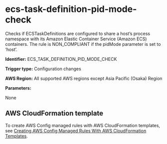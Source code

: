 # ecs\-task\-definition\-pid\-mode\-check<a name="ecs-task-definition-pid-mode-check"></a>

Checks if ECSTaskDefinitions are configured to share a host’s process namespace with its Amazon Elastic Container Service \(Amazon ECS\) containers\. The rule is NON\_COMPLIANT if the pidMode parameter is set to ‘host’\. 

**Identifier:** ECS\_TASK\_DEFINITION\_PID\_MODE\_CHECK

**Trigger type:** Configuration changes

**AWS Region:** All supported AWS regions except Asia Pacific \(Osaka\) Region

**Parameters:**

None  

## AWS CloudFormation template<a name="w76aac11c31c17b7d215c15"></a>

To create AWS Config managed rules with AWS CloudFormation templates, see [Creating AWS Config Managed Rules With AWS CloudFormation Templates](aws-config-managed-rules-cloudformation-templates.md)\.